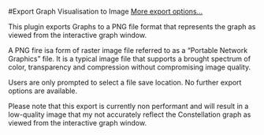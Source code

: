#Export Graph Visualisation to Image
[More export options...](../ext/docs/CoreImportExportPlugins/src/au/gov/asd/tac/constellation/plugins/importexport/export-from-constellation.md)

This plugin exports Graphs to a PNG file format that represents the graph as viewed from the interactive graph window. 

A PNG fire isa form of raster image file referred to as a “Portable Network Graphics” file. It is a typical image file that supports a brought spectrum of color, transparency and compression without compromising image quality. 

Users are only prompted to select a file save location. No further export options are available.

Please note that this export is currently non performant and will result in a low-quality image that my not accurately reflect the Constellation graph as viewed from the interactive graph window. 